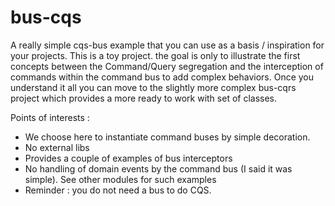 # bus-cqs

A really simple cqs-bus example that you can use as a basis / inspiration for your projects.
This is a toy project. the goal is only to illustrate the first concepts between the Command/Query segregation
and the interception of commands within the command bus to add complex behaviors.
Once you understand it all you can move to the slightly more complex bus-cqrs project which provides a more ready to work with set of classes.

Points of interests :

- We choose here to instantiate command buses by simple decoration.
- No external libs
- Provides a couple of examples of bus interceptors
- No handling of domain events by the command bus (I said it was simple). See other modules for such examples
- Reminder : you do not need a bus to do CQS.